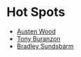 # Hot Spots
* [Austen Wood](https://github.com/austenwood)
* [Tony Buranzon](https://github.com/tonyburanzon)
* [Bradley Sundsbarm](https://github.com/bsunds)


